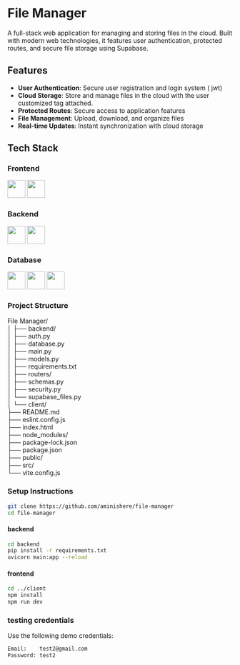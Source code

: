 # File Manager

A full-stack web application for managing and storing files in the cloud. Built with modern web technologies, it features user authentication, protected routes, and secure file storage using Supabase.

## Features

- **User Authentication**: Secure user registration and login system ( jwt)
- **Cloud Storage**: Store and manage files in the cloud with the user customized tag attached.
- **Protected Routes**: Secure access to application features
- **File Management**: Upload, download, and organize files
- **Real-time Updates**: Instant synchronization with cloud storage

## Tech Stack

### Frontend
 <img src="https://cdn.jsdelivr.net/gh/devicons/devicon@latest/icons/react/react-original.svg" width="40" height="40" />  <img src="https://cdn.jsdelivr.net/gh/devicons/devicon@latest/icons/tailwindcss/tailwindcss-original.svg"  width="40" height="40" />
          
          

### Backend
  <img src="https://cdn.jsdelivr.net/gh/devicons/devicon@latest/icons/fastapi/fastapi-original.svg" width="40" height="40"  /> <img src="https://cdn.jsdelivr.net/gh/devicons/devicon@latest/icons/sqlalchemy/sqlalchemy-original.svg" width="40" height="40" />
          

### Database
 <img src="https://cdn.jsdelivr.net/gh/devicons/devicon@latest/icons/postgresql/postgresql-original.svg" width="40" height="40" /> <img src="https://cdn.jsdelivr.net/gh/devicons/devicon@latest/icons/azuresqldatabase/azuresqldatabase-original.svg" width="40" height="40" /> <img src="https://cdn.jsdelivr.net/gh/devicons/devicon@latest/icons/supabase/supabase-original.svg" width="40" height="40" />
          

### Project Structure

File Manager/  
│
├── backend/  
│ ├── auth.py  
│ ├── database.py  
│ ├── main.py  
│ ├── models.py  
│ ├── requirements.txt  
│ ├── routers/  
│ ├── schemas.py  
│ ├── security.py  
│ └── supabase_files.py  
│
└── client/  
├── README.md  
├── eslint.config.js  
├── index.html  
├── node_modules/  
├── package-lock.json  
├── package.json  
├── public/  
├── src/  
└── vite.config.js  


### Setup Instructions

```bash
git clone https://github.com/aminishere/file-manager
cd file-manager
```
#### backend

```bash
cd backend
pip install -r requirements.txt
uvicorn main:app --reload
```
#### frontend
```bash
cd ../client
npm install
npm run dev
```

### testing credentials

Use the following demo credentials:

```txt
Email:    test2@gmail.com
Password: test2


